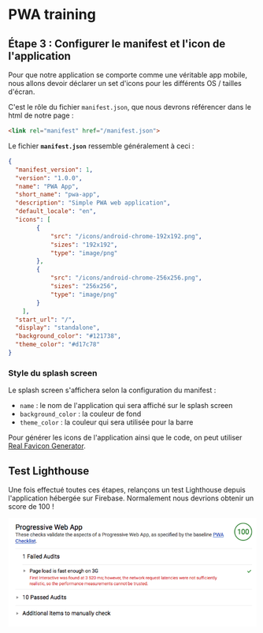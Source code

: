# PWA training

## Étape 3 : Configurer le manifest et l'icon de l'application

Pour que notre application se comporte comme une véritable app mobile, nous allons devoir déclarer un set d'icons pour les différents OS / tailles d'écran.

C'est le rôle du fichier `manifest.json`, que nous devrons référencer dans le html de notre page :

```html
<link rel="manifest" href="/manifest.json">
```

Le fichier **`manifest.json`** ressemble généralement à ceci :

```json
{
  "manifest_version": 1,
  "version": "1.0.0",
  "name": "PWA App",
  "short_name": "pwa-app",
  "description": "Simple PWA web application",
  "default_locale": "en",
  "icons": [
        {
            "src": "/icons/android-chrome-192x192.png",
            "sizes": "192x192",
            "type": "image/png"
        },
        {
            "src": "/icons/android-chrome-256x256.png",
            "sizes": "256x256",
            "type": "image/png"
        }
    ],
  "start_url": "/",
  "display": "standalone",
  "background_color": "#121738",
  "theme_color": "#d17c78"
}
```

### Style du splash screen

Le splash screen s'affichera selon la configuration du manifest :

* `name` : le nom de l'application qui sera affiché sur le splash screen
* `background_color` : la couleur de fond
* `theme_color` : la couleur qui sera utilisée pour la barre


Pour générer les icons de l'application ainsi que le code, on peut utiliser [Real Favicon Generator](https://realfavicongenerator.net/).



## Test Lighthouse

Une fois effectué toutes ces étapes, relançons un test Lighthouse depuis l'application hébergée sur Firebase. Normalement nous devrions obtenir un score de 100 !

![Lighthouse](images/lighthouse-manifest.png)